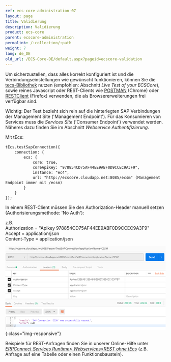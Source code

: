 ```yaml
---
ref: ecs-core-administration-07
layout: page
title: Validierung
description: Validierung
product: ecs-core
parent: ecscore-administration
permalink: /:collection/:path
weight: 7
lang: de_DE
old_url: /ECS-Core-DE/default.aspx?pageid=ecscore-validation
---
```


Um sicherzustellen, dass alles korrekt konfiguriert ist und die Verbindungseinstellungen wie gewünscht funktionieren, können Sie die [tecs-Bibliothek](http://static.theobald-software.com/theobald.ecs.micro/) nutzen (empfohlen: Abschnitt *Live Test of your ECSCore*), sowie reines Javascript oder REST-Clients wie [POSTMAN](https://chrome.google.com/webstore/detail/postman/fhbjgbiflinjbdggehcddcbncdddomop) (Chrome) oder [RESTClient](https://addons.mozilla.org/de/firefox/addon/restclient/) (Firefox) verwenden, die als Browsererweiterungen frei verfügbar sind. <br>

Wichtig: Der Test bezieht sich rein auf die hinterlegten SAP Verbindungen der Management Site ('Management Endpoint'). Für das Konsumieren von Services muss die *Services Site* ('Consumer Endpoint') verwendet werden. Näheres dazu finden Sie im Abschnitt *Webservice Authentifizierung*.  

Mit tEcs:
```
tEcs.testSapConnection({
    connection: {
        ecs: {
            core: true,
            coreApiKey: "978854CD75AF44EE9ABF0D9CCEC9A3F9", 
            instance: "ec4",
            url: "http://ecscore.cloudapp.net:8085/ecsm" (Management Endpoint immer mit /ecsm)
        }
    }
});
```

In einem REST-Client müssen Sie den Authorization-Header manuell setzen (Authorisierungsmethode: 'No Auth'):

z.B. <br>
Authorization = "Apikey 978854CD75AF44EE9ABF0D9CCEC9A3F9" <br>
Accept = application/json <br>
Content-Type = application/json <br>

![ecscore-restclienttest](/img/content/ecscore_restclienttest.png){:class="img-responsive"}

Beispiele für REST-Anfragen finden Sie in unserer Online-Hilfe unter *[ERPConnect Services Runtime> Webservices>REST ohne tEcs](../../de/erpconnect-services/ecs-de/ecs-runtime/ecs-webservices/rest-ohne-tecs)* (z.B. Anfrage auf eine Tabelle oder einen Funktionsbaustein).

